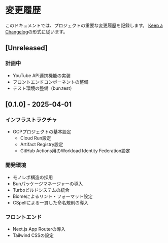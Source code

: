 # 変更履歴

このドキュメントでは、プロジェクトの重要な変更履歴を記録します。
[Keep a Changelog](https://keepachangelog.com/ja/1.0.0/)の形式に従います。

## [Unreleased]

### 計画中

- YouTube API連携機能の実装
- フロントエンドコンポーネントの整備
- テスト環境の整備（bun:test）

## [0.1.0] - 2025-04-01

### インフラストラクチャ

- GCPプロジェクトの基本設定
  - Cloud Run設定
  - Artifact Registry設定
  - GitHub Actions用のWorkload Identity Federation設定

### 開発環境

- モノレポ構造の採用
- Bunパッケージマネージャーの導入
- Turboビルドシステムの統合
- Biomeによるリント・フォーマット設定
- CSpellによる一貫した命名規則の導入

### フロントエンド

- Next.js App Routerの導入
- Tailwind CSSの設定
